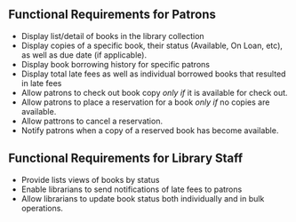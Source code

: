 ## Functional Requirements for Patrons
* Display list/detail of books in the library collection
* Display copies of a specific book, their status (Available, On Loan, etc), as well as due date (if applicable).
* Display book borrowing history for specific patrons
* Display total late fees as well as individual borrowed books that resulted in late fees
* Allow patrons to check out book copy _only if_ it is available for check out.
* Allow patrons to place a reservation for a book _only if_ no copies are available.
* Allow pattrons to cancel a reservation.
* Notify patrons when a copy of a reserved book has become available.

## Functional Requirements for Library Staff
* Provide lists views of books by status
* Enable librarians to send notifications of late fees to patrons
* Allow librarians to update book status both individually and in bulk operations.
